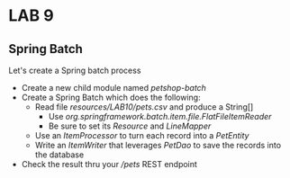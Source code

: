 <div class="pb"></div>

# LAB 9

## Spring Batch

Let's create a Spring batch process

- Create a new child module named *petshop-batch*
- Create a Spring Batch which does the following:
  - Read file *resources/LAB10/pets.csv* and produce a String[]
    - Use *org.springframework.batch.item.file.FlatFileItemReader*
    - Be sure to set its *Resource* and *LineMapper*
  - Use an *ItemProcessor* to turn each record into a *PetEntity*
  - Write an *ItemWriter* that leverages *PetDao* to save the records into the database
- Check the result thru your */pets* REST endpoint
